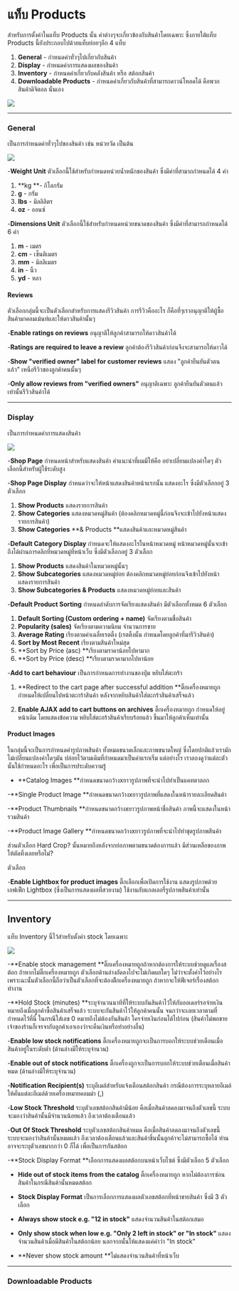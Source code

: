 # แท็บ Products

สำหรับการตั้งค่าในแท็บ Products นั้น ค่าต่างๆจะเกี่ยวข้องกับสินค้าโดยเฉพาะ ซึ่งภายใต้แท็บ Products นี้ยังประกอบไปด้วยแท็บย่อยๆอีก 4 แท็บ

1. **General** - กำหนดค่าทั่วๆไปเกี่ยวกับสินค้า
2. **Display** - กำหนดค่าการแสดงผลของสินค้า
3. **Inventory** - กำหนดค่าเกี่ยวกับคลังสินค้า หรือ สต้อกสินค้า
4. **Downloadable Products** - กำหนดค่าเกี่ยวกับสินค้าที่สามารถดาวน์โหลดได้ คือพวกสินค้าดิจิตอล นั่นเอง

![](/assets/2017-01-30_16-31-06.jpg)

---

### General

เป็นการกำหนดค่าทั่วๆไปของสินค้า เช่น หน่วยวัด เป็นต้น

![](/assets/2017-01-30_16-31-06.jpg)

-**Weight Unit** ตัวเลือกนี้ใช้สำหรับกำหนดหน่วยน้ำหนักของสินค้า ซึ่งมีค่าที่สามาถกำหนดได้ 4 ค่า

1. **kg **- กิโลกรัม
2. **g** - กรัม
3. **lbs** - มิลลิลิตร
4. **oz** - ออนซ์

-**Dimensions Unit** ตัวเลือกนี้ใช้สำหรับกำหนดหน่วยขนาดของสินค้า ซึ่งมีค่าที่สามารถกำหนดได้ 6 ค่า

1. **m** - เมตร
2. **cm** - เซ็นติเมตร
3. **mm** - มิลลิเมตร
4. **in** - นิ้ว
5. **yd** - หลา

#### Reviews

ตัวเลือกกลุ่มนี้จะเป็นตัวเลือกสำหรับการแสดงรีวิวสินค้า การรีวิวคืออะไร ก็คือที่ๆเราอนุญาติให้ผู้ซื้อสินค้ามาคอมเม้นท์และให้ดาวสินค้านั้นๆ

-**Enable ratings on reviews** อนุญาติให้ลูกค้าสามารถให้ดาวสินค้าได้

-**Ratings are required to leave a review** ลูกค้าต้องรีวิวสินค้าก่อนจึงจะสามารถให้ดาวได้

-**Show "verified owner" label for customer reviews** แสดง "ลูกค้ายืนยันตัวตนแล้ว" เหนือรีวิวของลูกค้าคนนั้นๆ

-**Only allow reviews from "verified owners"** อนุญาติเฉพาะ ลูกค้ายืนยันตัวตนแล้ว เท่านั้นรีวิวสินค้าได้

---

### Display

เป็นการกำหนดค่าการแสดงสินค้า

![](/assets/2017-01-30_16-31-25.jpg)

-**Shop Page** กำหนดหน้าสำหรับแสดงสินค้า คำแนะนำที่ผมมีให้คือ อย่าเปลี่ยนแปลงค่าใดๆ ตัวเลือกนี้สำหรับผู้ใช้ระดับสูง

-**Shop Page Display** กำหนดว่าจะให้หน้าแสดงสินค้าหน้าแรกนั้น แสดงอะไร ซึ่งมีตัวเลือกอยู่ 3 ตัวเลือก

1. **Show Products** แสดงรายการสินค้า
2. **Show Categories** แสดงหมวดหมู่สินค้า \(ต้องคลิกหมวดหมู่นี้ก่อนจึงจะเข้าไปยังหน้าแสดงรายการสินค้า\)
3. **Show Categories**  **& Products  **แสดงสินค้าและหมวดหมู่สินค้า

-**Default Category Display** กำหนดจะให้แสดงอะไรในหน้าหมวดหมู่ หน้าหมวดหมู่นั้นจะเข้าถึงได้ผ่านการคลิกที่หมวดหมู่ที่หน้าเว็บ ซึ่งมีตัวเลือกอยู่ 3 ตัวเลือก

1. **Show Products** แสดงสินค้าในหมวดหมู่นั้นๆ
2. **Show Subcategories** แสดงหมวดหมู่ย่อย ต้องคลิกหมวดหมู่ย่อยก่อนจึงเข้าไปยังหน้าแสดงรายการสินค้า
3. **Show Subcategories & Products** แสดงหมวดหมู่ย่อยและสินค้า

-**Default Product Sorting** กำหนดลำดับการจัดเรียงแสดงสินค้า มีตัวเลือกทั้งหมด 6 ตัวเลือก

1. **Default Sorting \(Custom ordering + name\)** จัดเรียงตามชื่อสินค้า
2. **Popularity \(sales\)** จัดเรียงตามความนิยม จำนวนการขาย
3. **Average Rating** เรียงตามค่าเฉลี่ยเรตติ้ง \(เรตติ้งนั้น กำหนดโดยลูกค้าที่มารีวิวสินค้า\)
4. **Sort by Most Recent** เรียงตามสินค้าใหม่สุด
5. **Sort by Price \(asc\) **เรียงตามราคาน้อยไปหามาก
6. **Sort by Price \(desc\) **เรียงตามราคามากไปหาน้อย

-**Add to cart behaviour** เป็นการกำหนดการทำงานของปุ่ม หยิบใส่ตะกร้า

1. **Redirect to the cart page after successful addition **ติ๊กเครื่องหมายถูก กำหนดให้เปลี่ยนไปหน้าตะกร้าสินค้า หลังจากหยิบสินค้าใส่ตะกร้าสินค้าเสร็จแล้ว

2. **Enable AJAX add to cart buttons on archives** ติ๊กเครื่องหมายถูก กำหนดให้อยู่หน้าเดิม โดยแสดงข้อความ หยิบใส่ตะกร้าสินค้าเรียบร้อยแล้ว ขึ้นมาให้ลูกค้าเห็นเท่านั้น

#### Product Images

ในกลุ่มนี้จะเป็นการกำหนดค่ารูปภาพสินค้า ทั้งหมดขนาดเล็กและภาพขนาดใหญ่ ซึ่งโดยปกติแล้วเรามักไม่เปลี่ยนแปลงค่าใดๆมัน ปล่อยไว้ตามเดิมที่กำหนดมาเป็นค่าแรกเริ่ม แต่อย่างไร เราลองดูว่าแต่ละตัวนั้นใช้กำหนดอะไร เพื่อเป็นการประดับความรู้

* **Catalog Images **กำหนดขนาดกว้างxยาวรูปภาพที่จะนำไปทำเป็นแคทตาลอก

-**Single Product Image **กำหนดขนาดกว้างxยาวรูปภาพที่แสดงในหน้ารายละเอียดสินค้า

-**Product Thumbnails **กำหนดขนาดกว้างxยาวรูปภาพหน้าชื่อสินค้า ภาพนี้จะแสดงในหน้ารวมสินค้า

-**Product Image Gallery **กำหนดขนาดกว้างxยาวรูปภาพที่จะนำไปทำชุดรูปภาพสินค้า

ส่วนตัวเลือก  Hard Crop? นั้นหมายถึงหลังจากย่อภาพตามขนาดต้องการแล้ว มีส่วนเหลือของภาพให้ตัดทิ้งเลยหรือไม่?

ตัวเลือก

-**Enable Lightbox for product images** ติ๊กเลือกเพื่อเปิดการใช้งาน แสดงรูปภาพด้วยเอฟเฟ็ก Lightbox \(ซึ่งเป็นการแสดงผลที่สวยงาม\) ใช้งานกับแกลเลอรี่รูปภาพสินค้าเท่านั้น

---

## Inventory

แท็บ Inventory นี้ไว้สำหรับตั้งค่า stock โดยเฉพาะ

![](/assets/2017-01-30_16-31-37.jpg)

-**Enable stock management **ติ๊กเครื่องหมายถูกถ้าหากต้องการให้ระบบช่วยดูแลเรื่องสต้อก ถ้าหากไม่ติ๊กเครื่องหมายถูก ตัวเลือกด้านล่างถัดลงไปจะไม่เกิดผลใดๆ ไม่ว่าจะตั้งค่าไว้อย่างไร เพราะฉะนั้นตัวเลือกนี้ถือว่าเป็นตัวเลือกที่จะต้องติีกเครื่องหมายถูก ถ้าหากจะให้ฟีเจอร์เรื่องสต้อกทำงาน

-**Hold Stock \(minutes\) **ระบุจำนวนนาทีที่ให้ระบบกันสินค้าไว้ให้กับออเดอร์รอจ่ายเงิน หมายถึงเมื่อลูกค้าซื้อสินค้าเสร็จแล้ว ระบบจะกันสินค้าไว้ให้ลูกค้าคนนั้น จนกว่าจะเลยเวลาตามที่กำหนดไว้ที่นี่ ในกรณีใส่เลข 0 หมายถึงไม่ต้องกันสินค้า ใครจ่ายเงินก่อนได้ไปก่อน \(สินค้าไม่พอขาย เจ้าของร้านก็เจรจากับลูกค้าเอาเองว่าจะคืนเงินหรือทำอย่างอื่น\)

-**Enable low stock notifications** ติ๊กเครื่องหมายถูกจะเป็นการบอกให้ระบบช่วยเตือนเมื่อสินค้าอยู่ในระดับต่ำ \(ด้านล่างมีให้ระบุจำนวน\)

-**Enable out of stock notifications** ติ๊กเครื่องถูกจะเป็นการบอกให้ระบบช่วยเตือนเมื่อสินค้าหมด \(ด้านล่างมีให้ระบุจำนวน\)

-**Notification Recipient\(s\)** ระบุอีเมล์สำหรับแจ้งเตือนสต้อกสินค้า กรณีต้องการระบุหลายอีเมล์ให้คั่นแต่ละอีเมล์ด้วยเครื่องหมายคอมม่า \(,\)

-**Low Stock Threshold** ระบุตัวเลขสต้อกสินค้ามีน้อย คือเมื่อสินค้าลดลงมาจนถึงตัวเลขนี้ ระบบจะมองว่าสินค้านั้นมีจำนวนน้อยแล้ว ถึงเวลาต้องเตือนแล้ว

-**Out Of Stock Threshold** ระบุตัวเลขสต้อกสินค้าหมด คือเมื่อสินค้าลดลงมาจนถึงตัวเลขนี้ ระบบจะมองว่าสินค้านั้นหมดแล้ว ถึงเวลาต้องเตือนแล้วและสินค้าชิ้นนั้นลูกค้าจะไม่สามารถซื้อได้ ท่านอาจจะระบุตัวเลขมากกว่า 0 ก็ได้ เพื่อเป็นการกันสต้อก

-**Stock Display Format **เลือกการแสดงผลสต้อกบนหน้าเว็บไซต์ ซึ่งมีตัวเลือก 5 ตัวเลือก

* **Hide out of stock items from the catalog** ติ๊กเครื่องหมายถูก หากไม่ต้องการซ่อนสินค้าในกรณีสินค้านั้นหมดสต้อก

* **Stock Display Format** เป็นการเลือกการแสดงผลตัวเลขสต้อกที่หน้าขายสินค้า ซึ่งมี 3 ตัวเลือก

* **Always show stock e.g. "12 in stock"** แสดงจำนวนสินค้าในสต้อกเสมอ

* **Only show stock when low e.g. "Only 2 left in stock" or "In stock"** แสดงจำนวนสินค้าเมื่อมีสินค้าในสต้อกน้อย นอกจากนั้นให้แสดงแค่คำว่า "In stock"

* **Never show stock amount **ไม่แสดงจำนวนสินค้าที่หน้าเว็บ

---

### Downloadable Products



